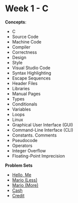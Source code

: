 # Week 1 - C

**Concepts**:
- C
- Source Code
- Machine Code
- Compiler
- Correctness
- Design
- Style
- Visual Studio Code
- Syntax Highlighting
- Escape Sequences
- Header Files
- Libraries
- Manual Pages
- Types
- Conditionals
- Variables
- Loops
- Linux
- Graphical User Interface (GUI)
- Command-Line Interface (CLI)
- Constants. Comments
- Pseudocode
- Operators
- Integer Overflow
- Floating-Point Imprecision

**Problem Sets**

- [Hello, Me](https://github.com/Snoower/cs50-introduction-to-computer-science/tree/main/week-1/problem-sets/hello-me)
- [Mario (Less)](https://github.com/Snoower/cs50-introduction-to-computer-science/tree/main/week-1/problem-sets/mario-less)
- [Mario (More)](https://github.com/Snoower/cs50-introduction-to-computer-science/tree/main/week-1/problem-sets/mario-more)
- [Cash](https://github.com/Snoower/cs50-introduction-to-computer-science/tree/main/week-1/problem-sets/cash)
- [Credit](https://github.com/Snoower/cs50-introduction-to-computer-science/tree/main/week-1/problem-sets/credit)
